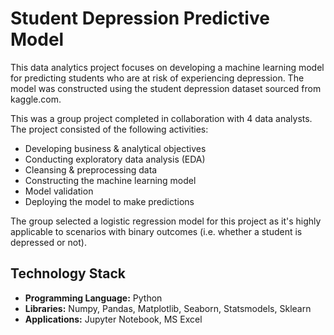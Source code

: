 # Student Depression Predictive Model
This data analytics project focuses on developing a machine learning model for predicting students who are at risk of experiencing depression. The model was constructed using the student depression dataset sourced from kaggle.com.  

This was a group project completed in collaboration with 4 data analysts. The project consisted of the following activities:

- Developing business & analytical objectives
- Conducting exploratory data analysis (EDA)
- Cleansing & preprocessing data
- Constructing the machine learning model
- Model validation
- Deploying the model to make predictions

The group selected a logistic regression model for this project as it's highly applicable to scenarios with binary outcomes (i.e. whether a student is depressed or not).  

## Technology Stack

- **Programming Language:**  Python
- **Libraries:**  Numpy, Pandas, Matplotlib, Seaborn, Statsmodels, Sklearn 
- **Applications:**  Jupyter Notebook, MS Excel


